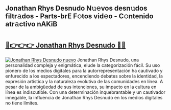 ## Jonathan Rhys Desnudo N𝚞𝚎vos desn𝚞dos filtr𝚊dos - Parts-brE F𝚘tos vid𝚎o - C𝚘ntenido atr𝚊ctivo nAKiB

# <h2><a href="http://mb3t81.tromn.icu/?c=Jonathan+Rhys+Desnudo">🔗👉👉👉 Jonathan Rhys Desnudo 🔗🔗</a></h2>

[![Jonathan Rhys Desnudo nuevo](https://i.imgur.com/pEAQMta.gif)](http://mb3t81.tromn.icu/?c=Jonathan+Rhys+Desnudo)
Jonathan Rhys Desnudo, una personalidad compleja y enigmática, elude la categorización fácil. Su uso pionero de los medios digitales para la autorrepresentación ha cautivado y enfurecido a los espectadores, encendiendo debates sobre la identidad, la expresión artística y la naturaleza evolutiva de las comunidades en línea. A pesar de la ambigüedad de sus intenciones, su impacto en la cultura en línea es indiscutible. Con una determinación inquebrantable y un cautivador innegable, la influencia de Jonathan Rhys Desnudo en los medios digitales no tiene límites.

